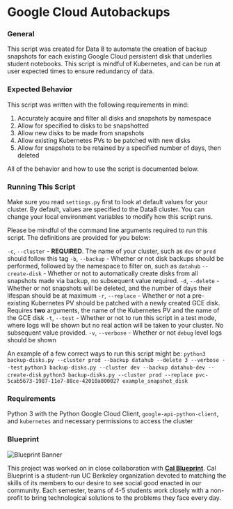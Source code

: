 Google Cloud Autobackups
===================================
### General
This script was created for Data 8 to automate the creation of backup snapshots for each existing Google Cloud persistent disk that underlies student notebooks. This script is mindful of Kubernetes, and can be run at user expected times to ensure redundancy of data. 

### Expected Behavior
This script was written with the following requirements in mind:

1. Accurately acquire and filter all disks and snapshots by namespace
2. Allow for specified to disks to be snapshotted
3. Allow new disks to be made from snapshots
4. Allow existing Kubernetes PVs to be patched with new disks
5. Allow for snapshots to be retained by a specified number of days, then deleted

All of the behavior and how to use the script is documented below.

### Running This Script
Make sure you read `settings.py` first to look at default values for your cluster. By default, values are specified to the Data8 cluster. You can change your local environment variables to modify how this script runs.

Please be mindful of the command line arguments required to run this script. The definitions are provided for you below:

`-c`, `--cluster` - __REQUIRED__. The name of your cluster, such as `dev` or `prod` should follow this tag
`-b`, `--backup` - Whether or not disk backups should be performed, followed by the namespace to filter on, such as `datahub`
`--create-disk` - Whether or not to automatically create disks from all snapshots made via backup, no subsequent value required.
`-d`, `--delete` - Whether or not snapshots will be deleted, and the number of days their lifespan should be at maximum
`-r`, `--replace` - Whether or not a pre-existing Kubernetes PV should be patched with a newly created GCE disk. Requires __two__ arguments, the name of the Kubernetes PV and the name of the GCE disk
`-t`, `--test` - Whether or not to run this script in a test mode, where logs will be shown but no real action will be taken to your cluster. No subsequent value provided.
`-v`, `--verbose` - Whether or not `debug` level logs should be shown

An example of a few correct ways to run this script might be:
`python3 backup-disks.py --cluster prod --backup datahub --delete 3 --verbose --test`
`python3 backup-disks.py --cluster dev --backup datahub-dev --create-disk`
`python3 backup-disks.py --cluster prod --replace pvc-5cab5673-1987-11e7-88ce-42010a800027 example_snapshot_disk`

### Requirements
Python 3 with the Python Google Cloud Client, `google-api-python-client`, and `kubernetes`
and necessary permissions to access the cluster

### Blueprint
![Blueprint Banner](https://cloud.githubusercontent.com/assets/2468904/11998649/8a12f970-aa5d-11e5-8dab-7eef0766c793.png)

This project was worked on in close collaboration with **[Cal Blueprint](http://www.calblueprint.org/)**. Cal Blueprint is a student-run UC Berkeley organization devoted to matching the skills of its members to our desire to see social good enacted in our community. Each semester, teams of 4-5 students work closely with a non-profit to bring technological solutions to the problems they face every day.
